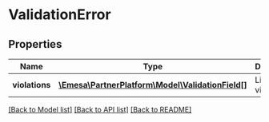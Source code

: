 # ValidationError

## Properties
Name | Type | Description | Notes
------------ | ------------- | ------------- | -------------
**violations** | [**\Emesa\PartnerPlatform\Model\ValidationField[]**](ValidationField.md) | List of violations | 

[[Back to Model list]](../../README.md#documentation-for-models) [[Back to API list]](../../README.md#documentation-for-api-endpoints) [[Back to README]](../../README.md)

